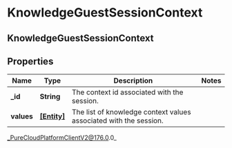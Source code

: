 # KnowledgeGuestSessionContext

## KnowledgeGuestSessionContext

## Properties

|Name | Type | Description | Notes|
|------------ | ------------- | ------------- | -------------|
| **_id** | **String** | The context id associated with the session. | |
| **values** | [**[Entity]**]([Entity]) | The list of knowledge context values associated with the session. | |



_PureCloudPlatformClientV2@176.0.0_
